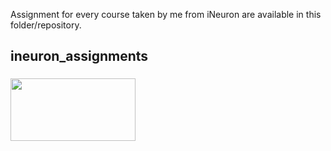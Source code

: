 Assignment for every course taken by me from iNeuron are available in this folder/repository.
## ineuron_assignments
 
###     <a href="https://courses.ineuron.ai/Data-Science-Masters?bundleId=6187abaa15495237705219ee&mode=neuron" target="_blank"> <img src="https://avatars.githubusercontent.com/u/57482436?v=4" height="100" width ="200" /> </a>

